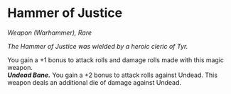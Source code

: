 # Hammer of Justice
*Weapon (Warhammer), Rare*

*The Hammer of Justice was wielded by a heroic cleric of Tyr.*

You gain a +1 bonus to attack rolls and damage rolls made with this magic weapon.  
***Undead Bane.*** You gain a +2 bonus to attack rolls against Undead. This weapon deals an additional die of damage against Undead.